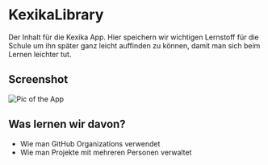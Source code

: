 # KexikaLibrary
Der Inhalt für die Kexika App.
Hier speichern wir wichtigen Lernstoff für die Schule um ihn später ganz leicht auffinden zu können, damit man sich beim Lernen leichter tut.

## Screenshot
![Pic of the App](http://artikel.gebes.eu/kexika/screen1.png)

## Was lernen wir davon?
* Wie man GitHub Organizations verwendet
* Wie man Projekte mit mehreren Personen verwaltet

